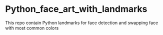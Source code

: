 # Python_face_art_with_landmarks
This repo contain Python landmarks for face detection and swapping face with most common colors
